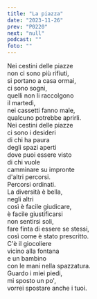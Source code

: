 ```yaml
---
title: "La piazza"
date: "2023-11-26"
prev: "P0220"
next: "null"
podcast: ""
foto: ""
---
```


Nei cestini delle piazze  
non ci sono più rifiuti,  
si portano a casa ormai,  
ci sono sogni,  
quelli non li raccolgono  
il martedì,  
nei cassetti fanno male,  
qualcuno potrebbe aprirli.  
Nei cestini delle piazze  
ci sono i desideri  
di chi ha paura   
degli spazi aperti  
dove puoi essere visto  
di chi vuole  
camminare su impronte   
d'altri percorsi.  
Percorsi ordinati.  
La diversità è bella,  
negli altri  
così è facile giudicare,  
è facile giustificarsi  
non sentirsi soli,  
fare finta di essere se stessi,  
così come è stato prescritto.  
C'è il giocoliere  
vicino alla fontana  
e un bambino  
con le mani nella spazzatura.  
Guardo i miei piedi,  
mi sposto un po',  
vorrei spostare anche i tuoi.  
